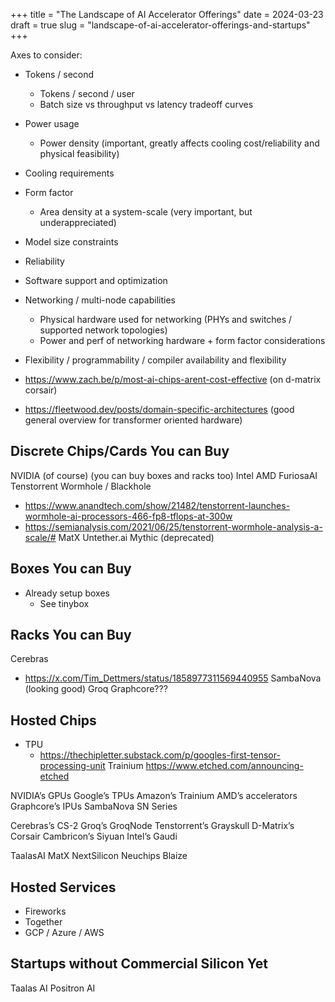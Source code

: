 +++
title = "The Landscape of AI Accelerator Offerings"
date = 2024-03-23
draft = true
slug = "landscape-of-ai-accelerator-offerings-and-startups"
+++

Axes to consider:

- Tokens / second
  - Tokens / second / user
  - Batch size vs throughput vs latency tradeoff curves
- Power usage
  - Power density (important, greatly affects cooling cost/reliability and physical feasibility)
- Cooling requirements
- Form factor
  - Area density at a system-scale (very important, but underappreciated)
- Model size constraints
- Reliability
- Software support and optimization
- Networking / multi-node capabilities
  - Physical hardware used for networking (PHYs and switches / supported network topologies)
  - Power and perf of networking hardware + form factor considerations
- Flexibility / programmability / compiler availability and flexibility

- https://www.zach.be/p/most-ai-chips-arent-cost-effective (on d-matrix corsair)
- https://fleetwood.dev/posts/domain-specific-architectures (good general overview for transformer oriented hardware)

## Discrete Chips/Cards You can Buy

NVIDIA (of course) (you can buy boxes and racks too)
Intel
AMD
FuriosaAI
Tenstorrent Wormhole / Blackhole
  - https://www.anandtech.com/show/21482/tenstorrent-launches-wormhole-ai-processors-466-fp8-tflops-at-300w
  - https://semianalysis.com/2021/06/25/tenstorrent-wormhole-analysis-a-scale/#
MatX
Untether.ai
Mythic (deprecated)

## Boxes You can Buy

- Already setup boxes
  - See tinybox

## Racks You can Buy

Cerebras
  - https://x.com/Tim_Dettmers/status/1858977311569440955
SambaNova (looking good)
Groq
Graphcore???

## Hosted Chips

- TPU
  - https://thechipletter.substack.com/p/googles-first-tensor-processing-unit
Trainium
https://www.etched.com/announcing-etched

NVIDIA’s GPUs
Google’s TPUs
Amazon’s Trainium
AMD’s accelerators
Graphcore’s IPUs
SambaNova SN Series

Cerebras’s CS-2
Groq’s GroqNode
Tenstorrent’s Grayskull
D-Matrix’s Corsair
Cambricon’s Siyuan
Intel’s Gaudi

TaalasAI
MatX
NextSilicon
Neuchips
Blaize

## Hosted Services

- Fireworks
- Together
- GCP / Azure / AWS

## Startups without Commercial Silicon Yet

Taalas AI
Positron AI
